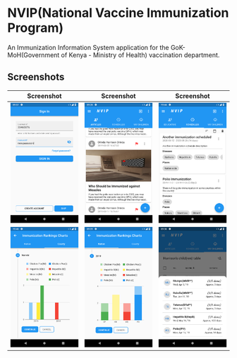 # NVIP(National Vaccine Immunization Program)

An Immunization Information System application for the GoK-MoH(Government of Kenya - Ministry of Health)
 vaccination department.

## Screenshots

| Screenshot | Screenshot | Screenshot |
| --- | --- | --- |
| ![signin][signin] | ![articles][articles] | ![schedule][schedule] |
| ![county-coverage][county-coverage] | ![nationwide-annual-coverage][nationwide-annual-coverage] | ![child-immunization-history][child-immunization-history] |


[signin]: screenshots/signin.png "Sign-in"
[articles]: screenshots/articles.png "Immunization/vaccination articles"
[schedule]: screenshots/schedule.png "Immunization/vaccination schedules"
[county-coverage]: screenshots/county-coverage.png "county immunization coverage"
[nationwide-annual-coverage]: screenshots/nationwide-annual-coverage.png "nationwide annual immunization coverage"
[child-immunization-history]: screenshots/child-immunization-history.png "child immunization history and schedules"
